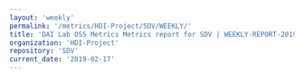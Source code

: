 ```yaml
---
layout: 'weekly'
permalink: '/metrics/HDI-Project/SDV/WEEKLY/'
title: 'DAI Lab OSS Metrics Metrics report for SDV | WEEKLY-REPORT-2019-02-17'
organization: 'HDI-Project'
repository: 'SDV'
current_date: '2019-02-17'
---
```

